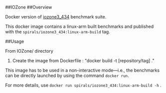 ##IOZone
##Overview

Docker version of [iozone3_434](www.iozone.org/) benchmark suite.

This docker image contains a linux-arm built benchmarks and published with the `spirals/iozone3_434:linux-arm-build` tag.

##Usage

From IOZone/ directory

1. Create the image from Dockerfile : "docker build -t [repository/tag]  ."

This image has to be used in a non-interactive mode—i.e., the benchmarks can be directly launched by using the command `docker run`.

For more details, use `docker run spirals/iozone3_434:linux-arm-build -h` .
